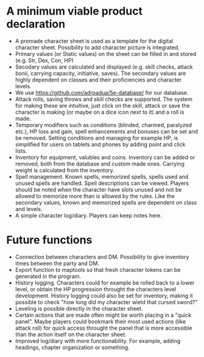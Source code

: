 
# A minimum viable product declaration

- A premade character sheet is used as a template for the digital character sheet. Possibility to add character picture is integrated.
- Primary values (or Static values) on the sheet can be filled in and stored (e.g. Str, Dex, Con, HP)
- Secodary values are calculated and displayed (e.g. skill checks, attack bonii, carrying capacity, initiative, saves). The secondary values are highly dependent on classes and their proficiencies and character levels.
- We use https://github.com/adrpadua/5e-database/ for our database.
- Attack rolls, saving throws and skill checks are supported. The system for making these are intuitive, just click on the skill, attack or save the character is making (or maybe on a dice icon next to it) and a roll is made.
- Temporary modifiers such as conditions (blinded, charmed, paralyzed etc.), HP loss and gain, spell enhancements and bonuses can be set and be removed. Setting conditions and managing for example HP, is simplified for users on tablets and phones by adding point and click lists.
- Inventory for equipment, valubles and coins. Inventory can be added or removed, both from the database and custom made ones. Carrying weight is calculated from the inventory.
- Spell management. Known spells, memorized spells, spells used and unused spells are handled. Spell descriptions can be viewed. Players should be noted when the character have slots unused and not be allowed to memorize more than is allowed by the rules. Like the secondary values, known and memorized spells are dependent on class and levels.
- A simple character log/diary. Players can keep notes here. 

# Future functions

- Connection between characters and DM. Possibility to give inventory itmes between the party and DM.
- Export function to maptools so that fresh character tokens can be generated in the program. 
- History logging. Characters could for example be rolled back to a lower level, or obtain the HP progression throught the characters level development. History logging could also be set for inventory, making it possible to check "how long did my character wield that cursed sword?"
- Leveling is possible directly in the character sheet.
- Certain actions that are made often might be worth placing in a "quick panel". Maybe players could bookmark their most used actions (like attack roll) for quick access throught the panel that is more accessible than the action itself on the character sheet.
- Improved log/diary with more functionability. For example, adding headings, chapter organization or something.
